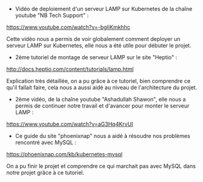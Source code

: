 - Vidéo de deploiement d'un serveur LAMP sur Kubernetes de la chaîne youtube "NB Tech Support" :

https://www.youtube.com/watch?v=-bgIiKmkhhc

Cette vidéo nous a permis de voir globalement comment deployer un serveur LAMP sur Kubernetes, elle nous a été utile pour débuter le projet.

- 2ème tutoriel de montage de serveur LAMP sur le site "Heptio" :

http://docs.heptio.com/content/tutorials/lamp.html

Explication très détaillée, on a pu grâce à ce tutoriel, bien comprendre ce qu'il fallait faire, cela nous a aussi aidé au niveau de l'architecture du projet.

- 2ème vidéo, de la chaîne youtube "Ashadullah Shawon", elle nous a permis de continuer notre travail et d'avancer pour monter le serveur LAMP :

https://www.youtube.com/watch?v=aG3Hq4KrvUI



- Ce guide du site "phoenixnap" nous a aidé à résoudre nos problèmes rencontré avec MySQL :

https://phoenixnap.com/kb/kubernetes-mysql

On a pu finir le projet et comprendre ce qui marchait pas avec MySQL dans notre projet grâce à ce tutoriel.
